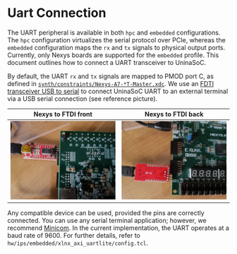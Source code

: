 # Uart Connection

The UART peripheral is available in both `hpc` and `embedded` configurations. The `hpc` configuration virtualizes the serial protocol over PCIe, whereas the `embedded` configuration maps the `rx` and `tx` signals to physical output ports. Currently, only Nexys boards are supported for the `embedded` profile. This document outlines how to connect a UART transceiver to UninaSoC.

By default, the UART `rx` and `tx` signals are mapped to PMOD port C, as defined in [`synth/constraints/Nexys-A7-*T-Master.xdc`](../synth/constraints). We use an [FDTI transceiver USB to serial](https://www.amazon.it/APKLVSR-FT232RL-Adattatore-Convertitore-seriale/dp/B0CFFCLF6X) to connect UninaSoC UART to an external terminal via a USB serial connection (see reference picture).

Nexys to FTDI front        |  Nexys to FTDI back
:-------------------------:|:-------------------------:
![Nexys to FTDI Front](nexys_ftdi_front.jpeg)  |  ![Nexys to FTDI Back](nexys_ftdi_back.jpeg)

Any compatible device can be used, provided the pins are correctly connected.
You can use any serial terminal application; however, we recommend [Minicom](https://github.com/Distrotech/minicom/tree/master).
In the current implementation, the UART operates at a baud rate of 9600. For further details, refer to `hw/ips/embedded/xlnx_axi_uartlite/config.tcl`.




